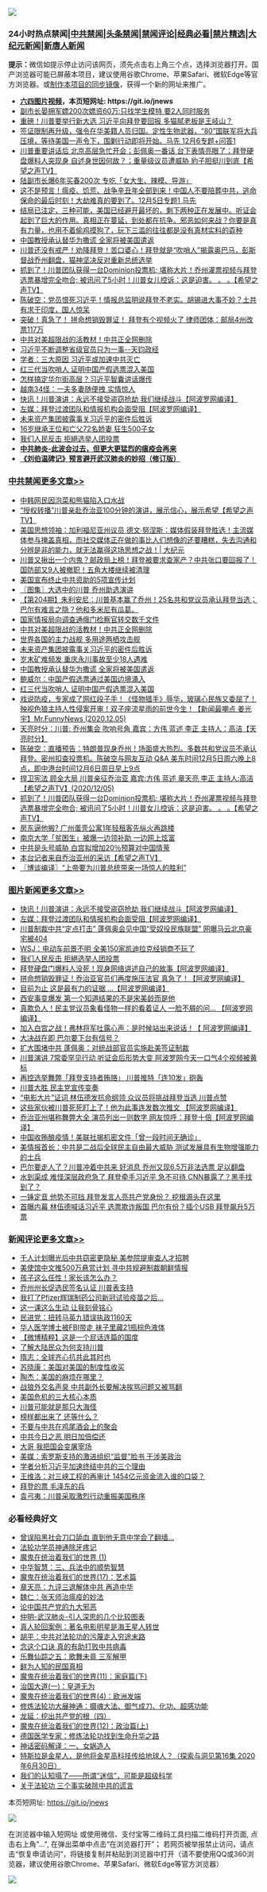 ![](https://raw.githubusercontent.com/fqnews/bnews/master/64photo/fqnews-qr.jpg)

<div id="tt">
<h3>24小时热点禁闻|<a href="#%E4%B8%AD%E5%85%B1%E7%A6%81%E9%97%BB%E6%9B%B4%E5%A4%9A%E6%96%87%E7%AB%A0">中共禁闻</a>|<a href="#%E5%9B%BE%E7%89%87%E6%96%B0%E9%97%BB%E6%9B%B4%E5%A4%9A%E6%96%87%E7%AB%A0">头条禁闻</a>|<a href="#%E6%96%B0%E9%97%BB%E8%AF%84%E8%AE%BA%E6%9B%B4%E5%A4%9A%E6%96%87%E7%AB%A0">禁闻评论|<a href="#%E5%BF%85%E7%9C%8B%E7%BB%8F%E5%85%B8%E5%A5%BD%E6%96%87">经典必看|<a href="/video.md#%E7%A6%81%E7%89%87%E7%B2%BE%E9%80%89">禁片精选</a>|<a href="https://github.com/fqnews/djy/blob/master/gb/nf1351518.md#1">大纪元新闻</a>|<a href="https://github.com/fqnews/ntdtv/blob/master/gb/prog204.md#1">新唐人新闻</a></h3>
<div><b>提示：</b>微信如提示停止访问该网页，须先点击右上角三个点，选择浏览器打开。国产浏览器可能已屏蔽本项目，建议使用谷歌Chrome、苹果Safari、微软Edge等官方浏览器。或<a href="https://github.com/fqnews/bnews/blob/master/%E5%88%B6%E4%BD%9Cgit%E7%A6%81%E9%97%BB%E9%95%9C%E5%83%8F.md">制作本项目的同步镜像</a>，获得一个新的网址来推广。</div>
<ul>
<li><b><a href="http://d1.bdrive.tk/64.mp4" target="_blank">六四图片视频</a>，本页短网址: https://git.io/jnews</b></li>
<li><a href="/baitai/20201205/1442627.md">副市长晏拥军嫖200次嫖资60万:只找学生模特 要2人同时服务</a></li>
<li><a href="/cnnews/20201205/1442644.md">重磅！川普要举行新大选 习近平向拜登要回报 多猫腻老板是王岐山？</a></li>
<li><a href="/bannedvideo/20201206/1442838.md">签证限制再升级，强令在华美籍人员归国。定性生物武器，“80”国联军将大兵压境，等待美国一声令下，围剿行动即将开始。马先 12月6专题+问答1</a></li>
<li><a href="/cbnews/20201206/1442731.md">川普重要讲话后   北京高层急忙开会；彭佩奥一番话  台下表情亮眼了；拜登硬盘爆料人突现身 自述身世因何故？；重量级议员遭威胁  豹子胆挺川到底【希望之声TV】</a></li>
<li><a href="/cnnews/20201206/1442756.md">陆副市长爆6年买春200次 专吃「女大生、辣模、导游」</a></li>
<li><a href="/bannedvideo/20201205/1442668.md">这不是预言！瘟疫、饥荒、战争辛丑年全部到来！中国人不要陪葬中共，逃命保命的最后时刻！大劫难真的要到了。12月5日专题1  马先</a></li>
<li><a href="/bannedvideo/20201206/1442882.md">结局已注定，三种可能，美国已经避开最坏的，剩下两种正在发展中。听证会起到了巨大的作用。真相正在蔓延，到处都在抗争。邪恶如何来战？你要是真有力量，也用不着偷鸡摸狗了，玩下三滥的往往都是没有真材实料的孬种</a></li>
<li><a href="/cbnews/20201206/1442893.md">中国教授承认替华为撒谎 全家将被美国遣返</a></li>
<li><a href="/bannedvideo/20201206/1442790.md">川普还没有戒严！劝降拜登！苦口婆心！拜登就是“吹哨人”揭露奥巴马，彭斯督战乔州翻盘，猫神坚决反对重新总统选举</a></li>
<li><a href="/cbnews/20201206/1442818.md">抓到了！川普团队获得一台Dominion投票机; 堪称大片！乔州灌票视频与拜登选票暴增完全吻合; 被讯问了5小时！川普女儿控诉：这是迫害。 。 。【希望之声TV】</a></li>
<li><a href="/cbnews/20201205/1442655.md">陈破空：党员恨死习近平！情报总监明说拜登不老实。胡锡进大事不妙？土共有求于印度，国人惊呆</a></li>
<li><a href="/cnnews/20201205/1442704.md">突破！真急了！ 拼命想销毁罪证！ 拜登有个视频火了 律师团体：邮局4州改票117万</a></li>
<li><a href="/cbnews/20201206/1442958.md">中共对美超限战的活教材！中共正全网删除</a></li>
<li><a href="/bannedvideo/20201206/1442877.md">习近平不断调整省级官员只为一事--天钧政经</a></li>
<li><a href="/comments/20201205/1442622.md">学者：三大原因 习近平或加速中共灭亡</a></li>
<li><a href="/cbnews/20201206/1442891.md">红三代当吹哨人 证明中国产假选票混入美国</a></li>
<li><a href="/cbnews/20201206/1442773.md">怎样搞定华尔街高层？习近平智囊讲话爆传</a></li>
<li><a href="/funmedia/20201206/1442808.md">越南34怪：一夫多妻随便拽 实情惊人</a></li>
<li><a href="/topimagenews/20201206/1442956.md">快讯！川普演讲：永远不接受盗窃抢劫 我们继续战斗【阿波罗网编译】</a></li>
<li><a href="/topimagenews/20201206/1442867.md">左媒：拜登过渡团队和情报机构会面受阻【阿波罗网编译】</a></li>
<li><a href="/cbnews/20201206/1442914.md">未来资产集团披露事关习近平的密件后胜诉</a></li>
<li><a href="/funmedia/20201206/1442962.md">16岁继承王位和亡父72名娇妻 狂生500子女</a></li>
<li><a href="/topimagenews/20201206/1442772.md">我们人民反击 拒絕选举人团投票</a></li>
<li><b><a href="/comments/20200211/1275071.md" target="_blank">中共肺炎-此波会过去，但更大更猛烈的瘟疫会再来</a></b></li>
<li><b><a href="/comments/20200207/1272816.md" target="_blank">《刘伯温碑记》预言避开武汉肺炎的妙招（修订版）</a></b></li>
</ul>
</div>

<div class="catlist">
<h3><a href="/cbnews/" target="_blank">中共禁闻</a><span><a href="/cbnews/" target="_blank" rel="nofollow">更多文章>></a></span></h3>
<ul>
<li><a href="/cbnews/20201206/1443093.md" target="_blank">中韩网民因泡菜和熊猫陷入口水战</a></li>
<li><a href="/cbnews/20201206/1443076.md" target="_blank">“授权转播”川普亲赴乔治亚100分钟的演讲，展示信心，展示希望【希望之声TV】</a></li>
<li><a href="/cbnews/20201206/1443046.md" target="_blank">美国思想领袖：加利福尼亚州议员 德文∙努涅斯：媒体假装拜登胜选！主流媒体参与掩盖真相，而社交媒体正在做的事比人们想像的还要糟糕，失去沟通和分辨是非的能力，就无法赢得这场思想之战！| 大纪元</a></li>
<li><a href="/cbnews/20201206/1443037.md" target="_blank">川普又揪出一个内鬼？邮政局上榜！拜登被要求查家产？中共张口要回报了！国防部又9人被撤职！五角大楼继续被清理</a></li>
<li><a href="/cbnews/20201206/1443034.md" target="_blank">美国宣布终止中共资助的5项宣传计划</a></li>
<li><a href="/cbnews/20201206/1443029.md" target="_blank">〖图集〗大选中的川普 乔州助选演讲</a></li>
<li><a href="/cbnews/20201206/1443027.md" target="_blank">【第204期】朱利安尼：川普基本赢了乔州！25名共和党议员承认拜登当选；巴尔有难言之隐？他和多米尼有瓜葛。</a></li>
<li><a href="/cbnews/20201206/1442988.md" target="_blank">国家情报局向调查通俄门检察官转交数千文件</a></li>
<li><a href="/cbnews/20201206/1442958.md" target="_blank">中共对美超限战的活教材！中共正全网删除</a></li>
<li><a href="/cbnews/20201206/1442957.md" target="_blank">世界各国的主力战舰 多用途两栖攻击舰</a></li>
<li><a href="/cbnews/20201206/1442914.md" target="_blank">未来资产集团披露事关习近平的密件后胜诉</a></li>
<li><a href="/cbnews/20201206/1442730.md" target="_blank">岁末矿难频发 重庆永川事故至少18人遇难</a></li>
<li><a href="/cbnews/20201206/1442893.md" target="_blank">中国教授承认替华为撒谎 全家将被美国遣返</a></li>
<li><a href="/cbnews/20201206/1442892.md" target="_blank">鲍威尔：中国产假选票通过美国边境涌入</a></li>
<li><a href="/cbnews/20201206/1442891.md" target="_blank">红三代当吹哨人 证明中国产假选票混入美国</a></li>
<li><a href="/cbnews/20201206/1442881.md" target="_blank">戏说防疫，专家成了网红段子手！《怪物猎手》辱华，玻璃心民族又委屈了！殃视色狼主持人性侵案开审！双子座流星雨的前世今生！【新闻最嘲点 姜光宇】Mr.FunnyNews (2020.12.05)‬</a></li>
<li><a href="/cbnews/20201206/1442864.md" target="_blank">天亮时分：川普: 乔州集会 吹响号角 嘉宾：方伟 蓝述 李正 主持人：高洁【天亮时分】</a></li>
<li><a href="/cbnews/20201206/1442863.md" target="_blank">陈破空：直播预告：特朗普现身乔州！场面盛大热烈。多数共和党议员不承认拜登。密州扣查投票机。陈破空与网友互动 Q&amp;A 美东时间12月5日周六晚上8点，即中港台时间12月6日周日早上9点</a></li>
<li><a href="/cbnews/20201206/1442839.md" target="_blank">捍卫宪法  顾全大局 川普亲征乔治亚   嘉宾:方伟 蓝述 章天亮 李正 主持人:高洁【希望之声TV】(2020/12/05)</a></li>
<li><a href="/cbnews/20201206/1442818.md" target="_blank">抓到了！川普团队获得一台Dominion投票机; 堪称大片！乔州灌票视频与拜登选票暴增完全吻合; 被讯问了5小时！川普女儿控诉：这是迫害。 。 。【希望之声TV】</a></li>
<li><a href="/cbnews/20201206/1442807.md" target="_blank">房东逼他搬? 广州蛋壳公寓1年轻租客先纵火再跳楼</a></li>
<li><a href="/cbnews/20201206/1442806.md" target="_blank">南京大学「贫困生」被爆一边领补助 一边网上炫富</a></li>
<li><a href="/cbnews/20201206/1442788.md" target="_blank">中共是头号威胁 白宫拟增加20％预算对中国情蒐</a></li>
<li><a href="/cbnews/20201206/1442781.md" target="_blank">本台记者来自乔治亚州的采访【希望之声TV】</a></li>
<li><a href="/cbnews/20201206/1442777.md" target="_blank">〖博谈编译〗“上帝要为川普总统带来一场惊人的胜利”</a></li>

</ul>
</div>
<div class="catlist">
<h3><a href="/topimagenews/" target="_blank">图片新闻</a><span><a href="/topimagenews/" target="_blank" rel="nofollow">更多文章>></a></span></h3>
<ul>
<li><a href="/topimagenews/20201206/1442956.md" target="_blank">快讯！川普演讲：永远不接受盗窃抢劫 我们继续战斗【阿波罗网编译】</a></li>
<li><a href="/topimagenews/20201206/1442867.md" target="_blank">左媒：拜登过渡团队和情报机构会面受阻【阿波罗网编译】</a></li>
<li><a href="/topimagenews/20201206/1442817.md" target="_blank">川普制裁中共“定点打击” 蓬佩奥会见中国“受奴役民族联盟” 网曝马云北京豪宅被404</a></li>
<li><a href="/topimagenews/20201206/1442795.md" target="_blank">WSJ：电动车前景不明 全美150家凯迪拉克经销商不玩了</a></li>
<li><a href="/topimagenews/20201206/1442772.md" target="_blank">我们人民反击 拒絕选举人团投票</a></li>
<li><a href="/topimagenews/20201205/1442568.md" target="_blank">拜登硬盘门爆料人没死！现身网络讲述自己的故事【阿波罗网编译】</a></li>
<li><a href="/topimagenews/20201205/1442408.md" target="_blank">拼命想销毁罪证！乔治亚官员们再度施压法官 真急了！【阿波罗网编译】</a></li>
<li><a href="/topimagenews/20201205/1442397.md" target="_blank">目前为止 这是最有力的证据 …【阿波罗网编译】</a></li>
<li><a href="/topimagenews/20201205/1442396.md" target="_blank">西安事变爆发 第一个知道结果的不是宋美龄而是他</a></li>
<li><a href="/topimagenews/20201205/1442375.md" target="_blank">真欺负人！民主党议员象看怪物一样的看着证人 一脸不屑的问&#8230; 【阿波罗网编译】</a></li>
<li><a href="/topimagenews/20201205/1442363.md" target="_blank">加入白宫之战！弗林将军吐露心声：是时候站出来说话！【 阿波罗网编译】</a></li>
<li><a href="/topimagenews/20201205/1442291.md" target="_blank">大决战在即 巴尔要下台有信号？</a></li>
<li><a href="/topimagenews/20201205/1442290.md" target="_blank">扩大围堵中共 蓬佩奥：对统战部官员实施赴美签证制裁</a></li>
<li><a href="/topimagenews/20201205/1442285.md" target="_blank">川普演讲 7常委罕见行动 听证会后形势大变 阿波罗网今天一口气4个视频被黄标</a></li>
<li><a href="/topimagenews/20201205/1442264.md" target="_blank">再控选举舞弊「拜登支持者贿赂」 川普推特「连10发」砲轰</a></li>
<li><a href="/topimagenews/20201205/1442262.md" target="_blank">川普大胜 民主党宣传变奏</a></li>
<li><a href="/topimagenews/20201204/1442050.md" target="_blank">“电影大片”证词 林伍德发抗命纲领 众议员将挑战拜登当选 川普点赞</a></li>
<li><a href="/topimagenews/20201204/1442014.md" target="_blank">这些家伙被川普死死盯上了！他为此事连发数次推文 【阿波罗网编译】</a></li>
<li><a href="/topimagenews/20201204/1441990.md" target="_blank">乔治亚州堪称舞弊大全 演员列出一则数字 网友惊呼：拜登十倍【阿波罗网编译】</a></li>
<li><a href="/topimagenews/20201204/1441871.md" target="_blank">中国收贿酿疫情！美联社揭机密文件「曾一段时间无确诊」</a></li>
<li><a href="/topimagenews/20201204/1441776.md" target="_blank">美情报首长：中共是二战后全球民主自由最大威胁 测试发展具有生物增强能力的士兵</a></li>
<li><a href="/topimagenews/20201204/1441733.md" target="_blank">巴尔要走人了？川普冲着中共来 好消息 乔州又现6.5万非法选票 足以翻盘</a></li>
<li><a href="/topimagenews/20201204/1441718.md" target="_blank">水到渠成 难怪深层政府急了 拜登牵手习近平 急不可待 CNN暴露了？黑手找到了？</a></li>
<li><a href="/topimagenews/20201204/1441655.md" target="_blank">一锤定音 他势不可挡 拜登发言人亮共产党身份？ 挖根源头在这里</a></li>
<li><a href="/topimagenews/20201203/1441592.md" target="_blank">首曝内幕 林伍德喊话习近平 选票欺诈叛国 巴尔有份？插个USB 拜登飙升5万票</a></li>

</ul>
</div>
<div class="catlist">
<h3><a href="/comments/" target="_blank">新闻评论</a><span><a href="/comments/" target="_blank" rel="nofollow">更多文章>></a></span></h3>
<ul>
<li><a href="/comments/20201206/1443108.md" target="_blank">千人计划曝光后中共窃密更隐秘 美参院提审查人才招聘</a></li>
<li><a href="/comments/20201206/1443084.md" target="_blank">美使馆中文推500万悬赏计划 寻中共规避制裁朝鲜情报</a></li>
<li><a href="/comments/20201206/1443041.md" target="_blank">孩子这么任性！家长该怎么办？</a></li>
<li><a href="/comments/20201206/1443022.md" target="_blank">乔州州长促选民签名认证 川普表支持</a></li>
<li><a href="/comments/20201206/1443020.md" target="_blank">我打了Pfizer辉瑞制药公司新冠试验疫苗之后…</a></li>
<li><a href="/comments/20201206/1443019.md" target="_blank">这一课这么生动 让我刻骨铭心</a></li>
<li><a href="/comments/20201206/1443018.md" target="_blank">民进党：扭转马英九错误执政1160天</a></li>
<li><a href="/comments/20201206/1443017.md" target="_blank">华人医学博士被FBI带走 袜子里藏21瓶棕色液体</a></li>
<li><a href="/comments/20201206/1443014.md" target="_blank">【微博精粹】这是一个屁话连篇的国度</a></li>
<li><a href="/comments/20201206/1443013.md" target="_blank">了解大陆民众为何支持川普</a></li>
<li><a href="/comments/20201206/1443012.md" target="_blank">隋志：全球齐心抗共此其时也</a></li>
<li><a href="/comments/20201206/1443011.md" target="_blank">苏晓康：美国对美国的制度性收买</a></li>
<li><a href="/comments/20201206/1442994.md" target="_blank">陶杰：美国的麻烦在哪里？</a></li>
<li><a href="/comments/20201206/1442983.md" target="_blank">战狼外交名声臭 中共副外长要解决挨骂问题又被骂翻</a></li>
<li><a href="/comments/20201206/1442970.md" target="_blank">美国危机的三大核心本质</a></li>
<li><a href="/comments/20201206/1442969.md" target="_blank">川普可能就是那只大海怪</a></li>
<li><a href="/comments/20201206/1442968.md" target="_blank">榜样都出来了 还等什么？</a></li>
<li><a href="/comments/20201206/1442967.md" target="_blank">不要与中共在鸡尾酒会上的聚会</a></li>
<li><a href="/comments/20201206/1442966.md" target="_blank">中共今日之恶 明日加倍偿还</a></li>
<li><a href="/comments/20201206/1442965.md" target="_blank">大哥 我把国会变屠宰场</a></li>
<li><a href="/comments/20201206/1442945.md" target="_blank">美媒：索罗斯支持的激进组织“监督”脸书 干涉美政治</a></li>
<li><a href="/comments/20201206/1442931.md" target="_blank">学者分析习近平加速终结中共的三个理由</a></li>
<li><a href="/comments/20201206/1442929.md" target="_blank">王维洛：对三峡工程的再审计 1454亿元资金流入谁的口袋？</a></li>
<li><a href="/comments/20201206/1442928.md" target="_blank">拜登的票 毛泽东的兵</a></li>
<li><a href="/comments/20201206/1442927.md" target="_blank">袁弓夷：川普采取激烈行动重振美国秩序</a></li>

</ul>
</div>

<div class="catlist">
<h3>必看经典好文</h3>
<ul>
<li><a href="/topimagenews/20200928/1404412.md" target="_blank">曾误陷黑社会刀口舔血 直到他无意中学会了翻墙&#8230;</a></li>
<li><a href="/health/20170626/780263.md" target="_blank">法轮功学员神通除牙疼记</a></li>
<li><a href="/topimagenews/20180519/944624.md" target="_blank">魔鬼在统治着我们的世界 (1)</a></li>
<li><a href="/comments/20200605/783248.md" target="_blank">中华智慧：三、兵法中的顺势智慧</a></li>
<li><a href="/topimagenews/20180620/960677.md" target="_blank">魔鬼在统治着我们的世界(17)：艺术篇</a></li>
<li><a href="/comments/20131119/1029445.md" target="_blank">章天亮：九评三退解体中共 再造中华</a></li>
<li><a href="/comments/20200224/1282494.md" target="_blank">魏仁：张天师治瘟疫的妙法</a></li>
<li><a href="/comments/20200717/1361899.md" target="_blank">论中国共产党的九大邪恶</a></li>
<li><a href="/comments/20200620/1347687.md" target="_blank">仲明-武汉肺炎-引人深思的几个比较图表</a></li>
<li><a href="/comments/20200523/1332915.md" target="_blank">真人轮回案例：著名电影明星是海王星人转世</a></li>
<li><a href="/cbnews/20200720/1363328.md" target="_blank">胡平：中共对法轮功的污蔑走入穷途末路</a></li>
<li><a href="/comments/20200707/1357090.md" target="_blank">念这个口诀 真的有助打败中共病毒</a></li>
<li><a href="/tculture/20170715/791820.md" target="_blank">乐舞仙踪之五：歌舞未竟 三军解甲</a></li>
<li><a href="/comments/20200926/1403589.md" target="_blank">鲜为人知的民国真相</a></li>
<li><a href="/topimagenews/20180530/950691.md" target="_blank">魔鬼在统治着我们的世界(11)：家庭篇(下)</a></li>
<li><a href="/cbnews/20180307/911097.md" target="_blank">治国大道(一)：皇道无为</a></li>
<li><a href="/topimagenews/20180522/946266.md" target="_blank">魔鬼在统治着我们的世界(4)：欧洲发端</a></li>
<li><a href="/comments/20191203/1234383.md" target="_blank">修炼法轮功大展神通：摄魂大法、御气成刀、化功、超感功能</a></li>
<li><a href="/comments/20200930/1405812.md" target="_blank">龙延：挖出共产党的根（四）</a></li>
<li><a href="/topimagenews/20180601/951286.md" target="_blank">魔鬼在统治着我们的世界(12)：政治篇(上)</a></li>
<li><a href="/comments/20200607/783186.md" target="_blank">德国医学专家：修炼法轮功找到生命升华之路</a></li>
<li><a href="/comments/20200609/1342224.md" target="_blank">神话密码解译：一、女娲造人</a></li>
<li><a href="/comments/20200712/1359460.md" target="_blank">特斯拉是金星人，是他将金星高科技传给地球人？（探索与洞见第16集 2020年6月30日）</a></li>
<li><a href="/sohnews/20161029/607205.md" target="_blank">我们的认知塌了——所谓“迷信”，可能是超级科学</a></li>
<li><a href="/cbnews/20200703/1354907.md" target="_blank">关于法轮功 三个事实破除中共的谎言</a></li>

</ul>
</div>

本页短网址: https://git.io/jnews

![](https://raw.githubusercontent.com/fqnews/bnews/master/64photo/fqnews-qr.jpg)

在浏览器中输入短网址 或使用微信、支付宝等二维码工具扫描二维码打开页面, 点击右上角"...", 在弹出菜单中点击“在浏览器打开”； 若网页被举报禁止访问，请点击“恢复申请访问”，将链接复制并粘贴到浏览器中打开（请不要使用QQ或360浏览器，建议使用谷歌Chrome、苹果Safari、微软Edge等官方浏览器）

![](https://raw.githubusercontent.com/fqnews/bnews/master/64photo/wx.jpg)